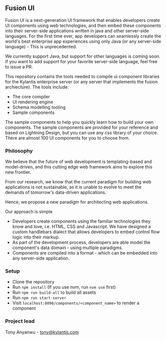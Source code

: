 

## Fusion UI

Fusion UI is a next-generation UI framework that enables developers create UI components using web technologies, and then embed these components into their server-side applications written in java and other server-side languages. For the first time ever, app developers can seamlessly create the world's best enterprise app experiences using only Java (or any server-side language) - This is unprecedented.

We currently support Java, but support for other languages is coming soon. If you want to add support for your favorite server-side language, feel free to issue a PR.

This repository contains the tools needed to compile ui component libraries for the Kylantis enterprise server (or any server that implements the fusion archiecture). The tools include:
- The core compiler
- UI rendering engine
- Schema modelling tooling
- Sample components

The sample components to help you quickly learn how to build your own components. The sample components are provided for your reference and based on Lightning Design, but you can use any css library of your choice. There are almost 100 UI components for you to choose from.


### Philosophy

We believe that the future of web development is templating-based and model-driven, and this cutting edge web framework aims to explore this new frontier.

From our research, we know that the current paradigm for building web applications is not sustainable, as it is unable to evolve to meet the demands of tomorrow's data-driven applications.

Hence, we propose a new paradigm for architecting web applications.

Our approach is simple
- Developers create components using the familiar technologies they know and love, i.e. HTML, CSS and Javascript. We have designed a custom handlebars dialect that allows developers to embed control flow logic into their markup.
- As part of the development process, developers are able model the component's data domain - using multiple paradigms.
- Components are compiled into a format - which can be embedded into any server-side application.


### Setup
- Clone the repository
- Run `npm install` (If you use nvm, run `nvm use` first)
- Run `npm run build-all` to build all assets
- Run `npm run start-server`
- Visit `localhost:8090/components/<component_name>` to render a component



### Project lead
Tony Anyanwu - tony@kylantis.com

